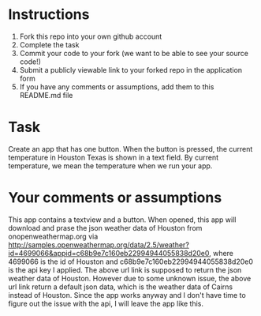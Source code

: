 # Instructions
1. Fork this repo into your own github account
2. Complete the task
3. Commit your code to your fork (we want to be able to see your source code!)
4. Submit a publicly viewable link to your forked repo in the application form
5. If you have any comments or assumptions, add them to this README.md file

# Task
Create an app that has one button. When the button is pressed, the current temperature in Houston Texas is shown in a text field. By current temperature, we mean the temperature when we run your app.

# Your comments or assumptions
This app contains a textview and a button. When opened, this app will download and prase the json weather data of Houston from onopenweathermap.org via http://samples.openweathermap.org/data/2.5/weather?id=4699066&appid=c68b9e7c160eb22994944055838d20e0, where 4699066 is the id of Houston and c68b9e7c160eb22994944055838d20e0 is the api key I applied.
The above url link is supposed to return the json weather data of Houston. However due to some unknown issue, the above url link return a default json data, which is the weather data of Cairns instead of Houston. Since the app works anyway and I don't have time to figure out the issue with the api, I will leave the app like this.
